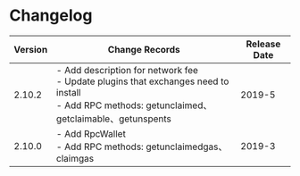 # Changelog

| Version | Change Records                                               | Release Date |
| ------- | ------------------------------------------------------------ | ------------ |
| 2.10.2  | - Add description for network fee <br>- Update plugins that exchanges need to install<br>- Add RPC methods: getunclaimed、getclaimable、getunspents | 2019-5       |
| 2.10.0  | - Add RpcWallet<br>- Add RPC methods: getunclaimedgas、claimgas | 2019-3       |

